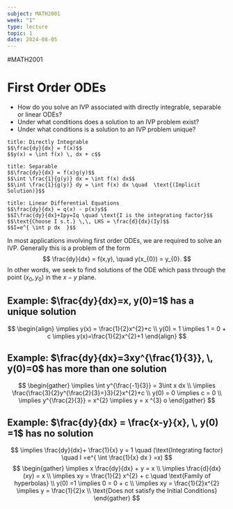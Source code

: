 ```yaml
---
subject: MATH2001
week: "1"
type: lecture
topic: 1
date: 2024-08-05
---
```

#MATH2001

# First Order ODEs

- How do you solve an IVP associated with directly integrable, separable or linear ODEs?
- Under what conditions does a solution to an IVP problem exist?
- Under what conditions is a solution to an IVP problem unique? 

```ad-info
title: Directly Integrable
$$\frac{dy}{dx} = f(x)$$
$$y(x) = \int f(x) \, dx + c$$
```

```ad-info
title: Separable
$$\frac{dy}{dx} = f(x)g(y)$$
$$\int \frac{1}{g(y)} dx = \int f(x) dx$$
$$\int \frac{1}{g(y)} dy = \int f(x) dx \quad  \text{(Implicit Solution)}$$
```

```ad-info
title: Linear Differential Equations
$$\frac{dy}{dx} = q(x) - p(x)y$$
$$I\frac{dy}{dx}+Ipy=Iq \quad \text{I is the integrating factor}$$
$$\text{Choose I s.t.} \,\, LHS = \frac{d}{dx}(Iy)$$
$$I=e^{ \int p dx  }$$ 
```

In most applications involving first order ODEs, we are required to solve an IVP.
Generally this is a problem of the form
$$
\frac{dy}{dx} = f(x,y), \quad y(x_{0}) = y_{0}.
$$
In other words, we seek to find solutions of the ODE which pass through the point $(x_{0},y_{0})$ in the $x-y$ plane.

## Example: $\frac{dy}{dx}=x, y(0)=1$ has a unique solution
$$
\begin{align}
 \implies y(x) = \frac{1}{2}x^{2}+c \\
y(0) = 1 \implies 1 = 0 + c \implies y(x)=\frac{1}{2}x^{2}+1
\end{align}
$$
## Example: $\frac{dy}{dx}=3xy^{\frac{1}{3}}, \, y(0)=0$ has more than one solution
$$
\begin{gather}
\implies \int y^{\frac{-1}{3}} = 3\int x dx \\
\implies \frac{\frac{3}{2}y^{\frac{2}{3}=}3}{2}x^{2}+c \\
y(0) = 0 \implies c = 0 \\
\implies y^{\frac{2}{3}} = x^{2} \implies y = x ^{3} o
\end{gather}
$$

## Example: $\frac{dy}{dx} = \frac{x-y}{x}, \, y(0) =1$ has no solution
$$
\implies \frac{dy}{dx}+ \frac{1}{x} y = 1 \quad (\text{Integrating factor} \quad I =e^{ \int \frac{1}{x} dx } =x)
$$
$$
\begin{gather}
\implies x \frac{dy}{dx} + y = x \\
\implies \frac{d}{dx} (xy) = x \\
\implies xy = \frac{1}{2} x^{2} + c \quad \text{Family of hyperbolas} \\ 
y(0) =1 \implies 0 = 0 + c \\
\implies xy = \frac{1}{2}x^{2} \implies y = \frac{1}{2}x \\ 
\text{Does not satisfy the Initial Conditions}
\end{gather}
$$


